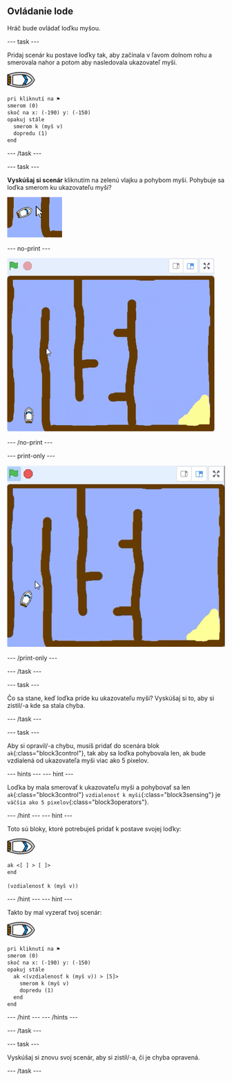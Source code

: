 ## Ovládanie lode

Hráč bude ovládať loďku myšou.

\--- task \---

Pridaj scenár ku postave loďky tak, aby začínala v ľavom dolnom rohu a smerovala nahor a potom aby nasledovala ukazovateľ myši.

![postava loďky](images/boat_resize.png)

```blocks3
pri kliknutí na ⚑
smerom (0)
skoč na x: (-190) y: (-150)
opakuj stále 
  smerom k (myš v)
  dopredu (1)
end
```

\--- /task \---

\--- task \---

**Vyskúšaj si scenár** kliknutím na zelenú vlajku a pohybom myši. Pohybuje sa loďka smerom ku ukazovateľu myši?

![snímka obrazovky](images/boat-mouse.png)

\--- no-print \---

![snímka obrazovky](images/boat-pointer-test-anim.gif)

\--- /no-print \---

\--- print-only \---

![snímka obrazovky](images/boat-pointer-test-anim.png)

\--- /print-only \---

\--- /task \---

\--- task \---

Čo sa stane, keď loďka príde ku ukazovateľu myši? Vyskúšaj si to, aby si zistil/-a kde sa stala chyba.

\--- /task \---

\--- task \---

Aby si opravil/-a chybu, musíš pridať do scenára blok `ak`{:class="block3control"}, tak aby sa loďka pohybovala len, ak bude vzdialená od ukazovateľa myši viac ako 5 pixelov.

\--- hints \--- \--- hint \---

Loďka by mala smerovať k ukazovateľu myši a pohybovať sa len `ak`{:class="block3control"} `vzdialenosť k myši`{:class="block3sensing"} je `väčšia ako 5 pixelov`{:class="block3operators"}.

\--- /hint \--- \--- hint \---

Toto sú bloky, ktoré potrebuješ pridať k postave svojej loďky:

![postava loďky](images/boat_resize.png)

```blocks3
ak <[ ] > [ ]>
end

(vzdialenosť k (myš v))
```

\--- /hint \--- \--- hint \---

Takto by mal vyzerať tvoj scenár:

![postava loďky](images/boat_resize.png)

```blocks3
pri kliknutí na ⚑
smerom (0)
skoč na x: (-190) y: (-150)
opakuj stále 
  ak <(vzdialenosť k (myš v)) > [5]> 
    smerom k (myš v)
    dopredu (1)
  end
end
```

\--- /hint \--- \--- /hints \---

\--- /task \---

\--- task \---

Vyskúšaj si znovu svoj scenár, aby si zistil/-a, či je chyba opravená.

\--- /task \---